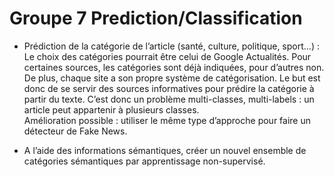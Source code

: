 # Groupe 7 Prediction/Classification

- Prédiction de la catégorie de l’article (santé, culture, politique, sport…) :  
Le choix des catégories pourrait être celui de Google Actualités. Pour certaines sources, les
catégories sont déjà indiquées, pour d’autres non. De plus, chaque site a son propre système de
catégorisation. Le but est donc de se servir des sources informatives pour prédire la catégorie à partir
du texte. C’est donc un problème multi-classes, multi-labels : un article peut appartenir à plusieurs
classes.  
Amélioration possible : utiliser le même type d’approche pour faire un détecteur de Fake News.  

- A l’aide des informations sémantiques, créer un nouvel ensemble de catégories
sémantiques par apprentissage non-supervisé.  

